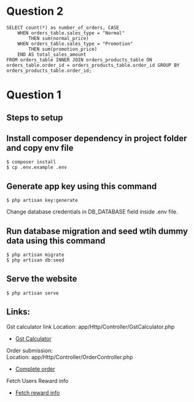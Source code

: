 # Question 2
```
SELECT count(*) as number_of_orders, CASE
    WHEN orders_table.sales_type = "Normal"
        THEN sum(normal_price)
    WHEN orders_table.sales_type = "Promotion"
        THEN sum(promotion_price)
    END AS total_sales_amount
FROM orders_table INNER JOIN orders_products_table ON orders_table.order_id = orders_products_table.order_id GROUP BY orders_products_table.order_id;
```

# Question 1

## Steps to setup

## Install composer dependency in project folder and copy env file
```
$ composer install
$ cp .env.example .env
```

## Generate app key using this command 
```
$ php artisan key:generate
```

Change database credentials in DB_DATABASE field inside .env file. 

## Run database migration and seed wtih dummy data using this command
```
$ php artisan migrate 
$ php artisan db:seed 
```

## Serve the website
```
$ php artisan serve
```

## Links: 

Gst calculator link 
Location: app/Http/Controller/GstCalculator.php 
- [Gst Calculator](http://127.0.0.1:8000/gst-calculator) 

Order submission:  
Location: app/Http/Controller/OrderController.php 

- [Complete order](http://127.0.0.1:8000/complete-order/1) 

Fetch Users Reward info
- [Fetch reward info](http://127.0.0.1:8000/rewards)
